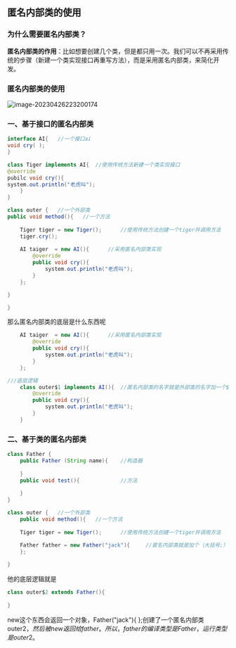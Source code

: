 ## 匿名内部类的使用

### 为什么需要匿名内部类？

**匿名内部类的作用**：比如想要创建几个类，但是都只用一次。我们可以不再采用传统的步骤（新建一个类实现接口再重写方法），而是采用匿名内部类，来简化开发。

### 匿名内部类的使用

![image-20230426223200174](https://s2.loli.net/2023/04/26/CqcMyGwYdrFvzoO.png)

### 一、基于接口的匿名内部类

```java
interface AI{	//一个接口ai
void cry( );
}

class Tiger implements AI{	//使用传统方法新建一个类实现接口
@override
pubilc void cry(){
system.out.println("老虎叫");
	}
}

class outer {	//一个外部类
public void method(){   //一个方法
    
    Tiger tiger = new Tiger();  	//使用传统方法创建一个tiger并调用方法
    tiger.cry(); 
    
    AI taiger  = new AI(){		//采用匿名内部类实现
        @override 
        public void cry(){
            system.out.println("老虎叫");
        }
    };

}

}
```

那么匿名内部类的底层是什么东西呢

```java
    AI taiger  = new AI(){		//采用匿名内部类实现
        @override 
        public void cry(){
            system.out.println("老虎叫");
        }
    };

///底层逻辑
	class outer$1 implements AI(){	//匿名内部类的名字就是外部类的名字加一个$
        @override 
        public void cry(){
            system.out.println("老虎叫");
        }
    }

```

### 二、基于类的匿名内部类

```java
class Father {
    public Father (String name){	//构造器
        
    }
    public void test(){			    //方法
        
    }
}

class outer {	//一个外部类
    public void method(){   //一个方法
    
    Tiger tiger = new Tiger();  	//使用传统方法创建一个tiger并调用方法
    
    Father father = new Father("jack"){		//匿名内部类就是加个（大括号;）			
    };

}
```

他的底层逻辑就是

```java
class outer$2 extends Father(){
    
}
```

new这个东西会返回一个对象，Father("jack"){  };创建了一个匿名内部类outer$2，然后被new返回给father。所以，father的编译类型是Father，运行类型是outer$2。